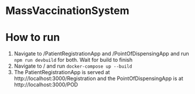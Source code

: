 # MassVaccinationSystem

# How to run
1. Navigate to /PatientRegistrationApp and /PointOfDispensingApp and run `npm run devbuild` for both. Wait for build to finish
2. Navigate to / and run `docker-compose up --build`
3. The PatientRegistrationApp is served at http://localhost:3000/Registration and the PointOfDispensingApp is at http://localhost:3000/POD
